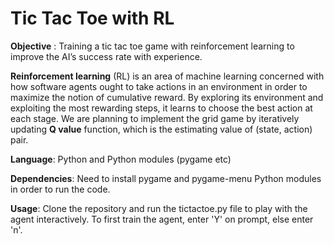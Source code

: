 # Tic Tac Toe with RL

**Objective** : Training a tic tac toe game with reinforcement learning to improve the AI’s success rate with experience.

**Reinforcement learning** (RL) is an area of machine learning concerned with how software agents ought to take actions in an environment in order to maximize the notion of cumulative reward. By exploring its environment and exploiting the most rewarding steps, it learns to choose the best action at each stage.
We are planning to implement the grid game by iteratively updating **Q value** function, which is the estimating value of (state, action) pair.

**Language**: Python and Python modules (pygame etc)

**Dependencies**: Need to install pygame and pygame-menu Python modules in order to run the code.

**Usage**: Clone the repository and run the tictactoe.py file to play with the agent interactively. To first train the agent, enter 'Y' on prompt, else enter 'n'. 
